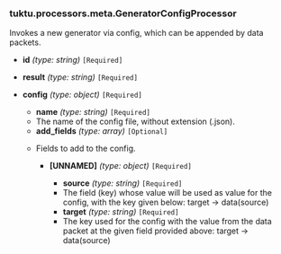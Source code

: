 ### tuktu.processors.meta.GeneratorConfigProcessor
Invokes a new generator via config, which can be appended by data packets.

  * **id** *(type: string)* `[Required]`

  * **result** *(type: string)* `[Required]`

  * **config** *(type: object)* `[Required]`

    * **name** *(type: string)* `[Required]`
    - The name of the config file, without extension (.json).

    * **add_fields** *(type: array)* `[Optional]`
    - Fields to add to the config.

      * **[UNNAMED]** *(type: object)* `[Required]`

        * **source** *(type: string)* `[Required]`
        - The field (key) whose value will be used as value for the config, with the key given below: target -> data(source)

        * **target** *(type: string)* `[Required]`
        - The key used for the config with the value from the data packet at the given field provided above: target -> data(source)

